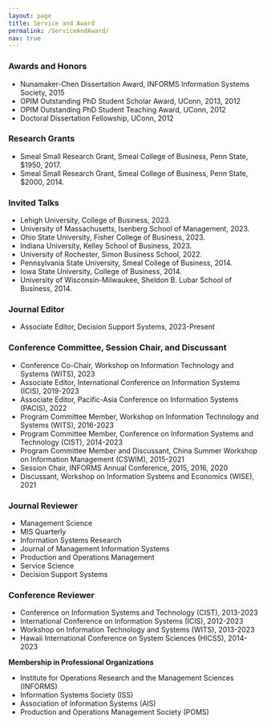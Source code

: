 ```yaml
---
layout: page
title: Service and Award
permalink: /ServiceAndAward/
nav: true
---
```


### Awards and Honors
- Nunamaker-Chen Dissertation Award, INFORMS Information Systems Society, 2015
- OPIM Outstanding PhD Student Scholar Award, UConn, 2013, 2012
- OPIM Outstanding PhD Student Teaching Award, UConn, 2012
- Doctoral Dissertation Fellowship, UConn, 2012

### Research Grants
- Smeal Small Research Grant, Smeal College of Business, Penn State, $1950, 2017.
- Smeal Small Research Grant, Smeal College of Business, Penn State, $2000, 2014.

### Invited Talks
- Lehigh University, College of Business, 2023.
- University of Massachusetts, Isenberg School of Management, 2023.
- Ohio State University, Fisher College of Business, 2023.
- Indiana University, Kelley School of Business, 2023.
- University of Rochester, Simon Business School, 2022.
- Pennsylvania State University, Smeal College of Business, 2014.
- Iowa State University, College of Business, 2014.
- University of Wisconsin-Milwaukee, Sheldon B. Lubar School of Business, 2014.

### Journal Editor
- Associate Editor, Decision Support Systems, 2023-Present

### Conference Committee, Session Chair, and Discussant
- Conference Co-Chair, Workshop on Information Technology and Systems (WITS), 2023
- Associate Editor, International Conference on Information Systems (ICIS), 2019-2023
- Associate Editor, Pacific-Asia Conference on Information Systems (PACIS), 2022
- Program Committee Member, Workshop on Information Technology and Systems (WITS), 2016-2023
- Program Committee Member, Conference on Information Systems and Technology (CIST), 2014-2023
- Program Committee Member and Discussant, China Summer Workshop on Information Management (CSWIM), 2015-2021
- Session Chair, INFORMS Annual Conference, 2015, 2016, 2020
- Discussant, Workshop on Information Systems and Economics (WISE), 2021

### Journal Reviewer
- Management Science
- MIS Quarterly
- Information Systems Research
- Journal of Management Information Systems
- Production and Operations Management
- Service Science
- Decision Support Systems

### Conference Reviewer
- Conference on Information Systems and Technology (CIST), 2013-2023
- International Conference on Information Systems (ICIS), 2012-2023
- Workshop on Information Technology and Systems (WITS), 2013-2023
- Hawaii International Conference on System Sciences (HICSS), 2014-2023

**Membership in Professional Organizations**
- Institute for Operations Research and the Management Sciences (INFORMS)
- Information Systems Society (ISS)
- Association of Information Systems (AIS)
- Production and Operations Management Society (POMS)
